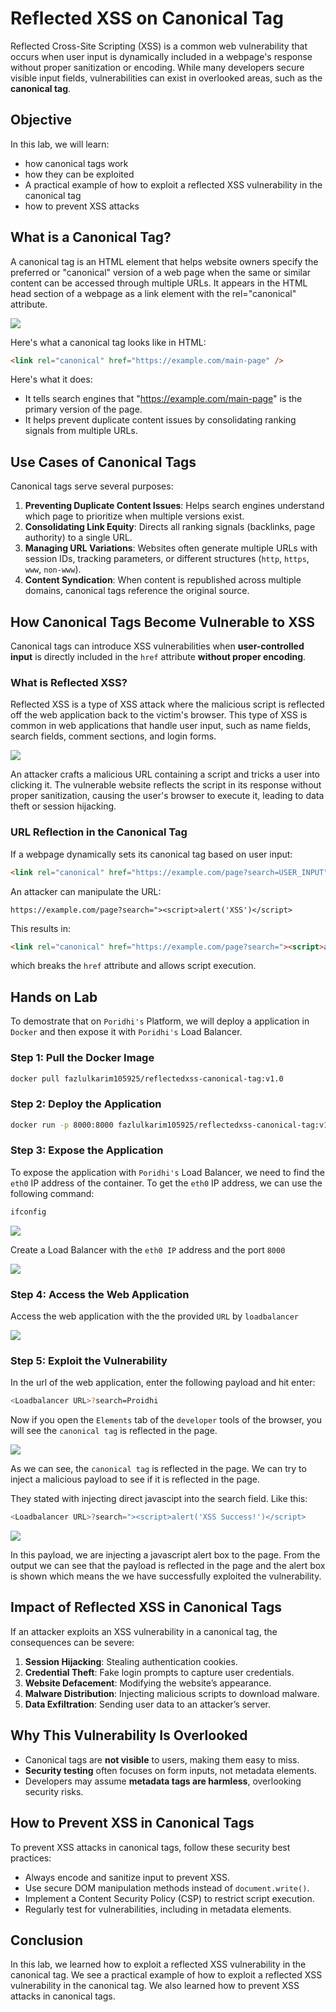 # **Reflected XSS on Canonical Tag**

Reflected Cross-Site Scripting (XSS) is a common web vulnerability that occurs when user input is dynamically included in a webpage's response without proper sanitization or encoding. While many developers secure visible input fields, vulnerabilities can exist in overlooked areas, such as the **canonical tag**.

## Objective

In this lab, we will learn:

- how canonical tags work
- how they can be exploited
- A practical example of how to exploit a reflected XSS vulnerability in the canonical tag
- how to prevent XSS attacks


## **What is a Canonical Tag?**

A canonical tag is an HTML element that helps website owners specify the preferred or "canonical" version of a web page when the same or similar content can be accessed through multiple URLs. It appears in the HTML head section of a webpage as a link element with the rel="canonical" attribute.

![](./images/logo.svg)

Here's what a canonical tag looks like in HTML:
```html
<link rel="canonical" href="https://example.com/main-page" />
```
Here's what it does:
- It tells search engines that "https://example.com/main-page" is the primary version of the page.
- It helps prevent duplicate content issues by consolidating ranking signals from multiple URLs.

## **Use Cases of Canonical Tags**
Canonical tags serve several purposes:
1. **Preventing Duplicate Content Issues**: Helps search engines understand which page to prioritize when multiple versions exist.
2. **Consolidating Link Equity**: Directs all ranking signals (backlinks, page authority) to a single URL.
3. **Managing URL Variations**: Websites often generate multiple URLs with session IDs, tracking parameters, or different structures (`http`, `https`, `www`, `non-www`).
4. **Content Syndication**: When content is republished across multiple domains, canonical tags reference the original source.

## **How Canonical Tags Become Vulnerable to XSS**

Canonical tags can introduce XSS vulnerabilities when **user-controlled input** is directly included in the `href` attribute **without proper encoding**.

### What is Reflected XSS?

Reflected XSS is a type of XSS attack where the malicious script is reflected off the web application back to the victim's browser. This type of XSS is common in web applications that handle user input, such as name fields, search fields, comment sections, and login forms.

![](./images/2.svg)

An attacker crafts a malicious URL containing a script and tricks a user into clicking it. The vulnerable website reflects the script in its response without proper sanitization, causing the user's browser to execute it, leading to data theft or session hijacking.


### **URL Reflection in the Canonical Tag**
If a webpage dynamically sets its canonical tag based on user input:
```html
<link rel="canonical" href="https://example.com/page?search=USER_INPUT">
```
An attacker can manipulate the URL:
```
https://example.com/page?search="><script>alert('XSS')</script>
```
This results in:
```html
<link rel="canonical" href="https://example.com/page?search="><script>alert('XSS')</script>">
```
which breaks the `href` attribute and allows script execution.

## Hands on Lab

To demostrate that on `Poridhi's` Platform, we will deploy a application in `Docker` and then expose it with `Poridhi's` Load Balancer.

### **Step 1: Pull the Docker Image**

```bash
docker pull fazlulkarim105925/reflectedxss-canonical-tag:v1.0
```

### **Step 2: Deploy the Application**

```bash
docker run -p 8000:8000 fazlulkarim105925/reflectedxss-canonical-tag:v1.0
```

### **Step 3: Expose the Application**

To expose the application with `Poridhi's` Load Balancer, we need to find the `eth0` IP address of the container. To get the `eth0` IP address, we can use the following command:

```bash
ifconfig
```
![](./images/3.png)

Create a Load Balancer with the `eth0 IP` address and the port `8000`

![](./images/4.png)

### **Step 4: Access the Web Application**

Access the web application with the the provided `URL` by `loadbalancer`

![](./images/1.png)



### **Step 5: Exploit the Vulnerability**

In the url of the web application, enter the following payload and hit enter:

```bash
<Loadbalancer URL>?search=Proidhi
```
Now if you open the `Elements` tab of the `developer` tools of the browser, you will see the `canonical tag` is reflected in the page.

![](./images/2.png)

As we can see, the `canonical tag` is reflected in the page. We can try to inject a malicious payload to see if it is reflected in the page.

They stated with injecting direct javascipt into the search field. Like this:

```javascript
<Loadbalancer URL>?search="><script>alert('XSS Success!')</script>
```
![](./images/5.png)

In this payload, we are injecting a javascript alert box to the page. From the output we can see that the payload is reflected in the page and the alert box is shown which means the we have successfully exploited the vulnerability.

## **Impact of Reflected XSS in Canonical Tags**

If an attacker exploits an XSS vulnerability in a canonical tag, the consequences can be severe:
1. **Session Hijacking**: Stealing authentication cookies.
2. **Credential Theft**: Fake login prompts to capture user credentials.
3. **Website Defacement**: Modifying the website’s appearance.
4. **Malware Distribution**: Injecting malicious scripts to download malware.
5. **Data Exfiltration**: Sending user data to an attacker’s server.

## **Why This Vulnerability Is Overlooked**
- Canonical tags are **not visible** to users, making them easy to miss.
- **Security testing** often focuses on form inputs, not metadata elements.
- Developers may assume **metadata tags are harmless**, overlooking security risks.

## **How to Prevent XSS in Canonical Tags**

To prevent XSS attacks in canonical tags, follow these security best practices:
- Always encode and sanitize input to prevent XSS.
- Use secure DOM manipulation methods instead of `document.write()`.
- Implement a Content Security Policy (CSP) to restrict script execution.
- Regularly test for vulnerabilities, including in metadata elements.

## **Conclusion**

In this lab, we learned how to exploit a reflected XSS vulnerability in the canonical tag. We see a practical example of how to exploit a reflected XSS vulnerability in the canonical tag. We also learned how to prevent XSS attacks in canonical tags.
